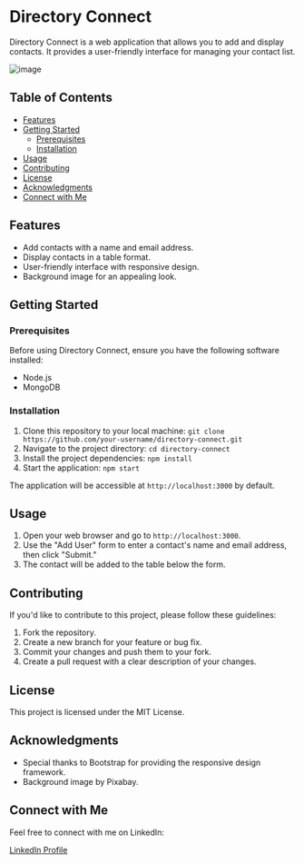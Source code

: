 # Directory Connect

Directory Connect is a web application that allows you to add and display contacts. It provides a user-friendly interface for managing your contact list.

![image](https://github.com/itisdanish/Directory-Connect-NodeJs-MongoDB/assets/65316644/ef4a0d05-ded7-4a28-a1ef-c2e75d24cfda)

## Table of Contents

- [Features](#features)
- [Getting Started](#getting-started)
  - [Prerequisites](#prerequisites)
  - [Installation](#installation)
- [Usage](#usage)
- [Contributing](#contributing)
- [License](#license)
- [Acknowledgments](#acknowledgments)
- [Connect with Me](#connect-with-me)

## Features

- Add contacts with a name and email address.
- Display contacts in a table format.
- User-friendly interface with responsive design.
- Background image for an appealing look.

## Getting Started

### Prerequisites

Before using Directory Connect, ensure you have the following software installed:

- Node.js
- MongoDB

### Installation

1. Clone this repository to your local machine:
   `git clone https://github.com/your-username/directory-connect.git`
2. Navigate to the project directory: `cd directory-connect`
3. Install the project dependencies: `npm install`
4. Start the application: `npm start`

The application will be accessible at `http://localhost:3000` by default.

## Usage

1. Open your web browser and go to `http://localhost:3000`.
2. Use the "Add User" form to enter a contact's name and email address, then click "Submit."
3. The contact will be added to the table below the form.

## Contributing

If you'd like to contribute to this project, please follow these guidelines:

1. Fork the repository.
2. Create a new branch for your feature or bug fix.
3. Commit your changes and push them to your fork.
4. Create a pull request with a clear description of your changes.

## License

This project is licensed under the MIT License.

## Acknowledgments

- Special thanks to Bootstrap for providing the responsive design framework.
- Background image by Pixabay.

## Connect with Me

Feel free to connect with me on LinkedIn:

[LinkedIn Profile](https://www.linkedin.com/in/itisdanish/)
